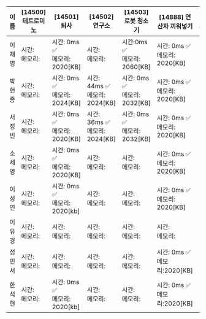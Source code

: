 | 이름 | [14500]	테트로미노|[14501]	퇴사 |[14502]	연구소|[14503]	 로봇 청소기	|[14888]	연산자 끼워넣기|결과|
|------|-------|--------|--------|-------|--------|---|
| 이재명 | 시간: <br> 메모리:|  시간: 0ms ✅ <br> 메모리: 2020[KB]| 시간: <br> 메모리:| 시간:0ms ✅ <br> 메모리: 2060[KB]| 시간: 0ms ✅ <br> 메모리: 2020[KB]|
| 박현종 | 시간: <br> 메모리:|  시간: 0ms ✅ <br> 메모리: 2024[KB]| 시간: 44ms ✅ <br> 메모리: 2024[KB]| 시간: 0ms ✅ <br> 메모리: 2032[KB]| 시간: 0ms ✅ <br> 메모리: 2020[KB]|
| 서정빈 | 시간: <br> 메모리:|  시간: 0ms ✅ <br> 메모리: 2020[KB]| 시간: 36ms ✅ <br> 메모리: 2024[KB]| 시간: 0ms ✅ <br> 메모리: 2032[KB]| 시간: 0ms ✅ <br> 메모리: 2020[KB]|
| 소세영 | 시간: <br> 메모리:|  시간: 0ms ✅ <br> 메모리: 2020[KB]| 시간: <br> 메모리:| 시간: <br> 메모리:| 시간: 0ms ✅ <br> 메모리: 2020[KB]|
| 이성연 | 시간: <br> 메모리:|  시간: 0ms ✅ <br> 메모리: 2020[kb]| 시간: <br> 메모리:| 시간: <br> 메모리:| 시간: 0ms ✅ <br> 메모리: 2020[KB]|
| 이유경 | 시간: <br> 메모리:|  시간: <br> 메모리:| 시간: <br> 메모리:| 시간: <br> 메모리:| 시간: <br> 메모리:|
| 정민서 | 시간: <br> 메모리:|  시간: <br> 메모리:| 시간: <br> 메모리:| 시간: <br> 메모리:| 시간: 0ms ✅<br> 메모리:2020[KB]|
| 한석현 | 시간: <br> 메모리:|  시간: 0ms ✅ <br> 메모리: 2020[kb]| 시간: <br> 메모리:| 시간: <br> 메모리:| 시간: 0ms ✅<br> 메모리:2020[KB]|



